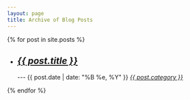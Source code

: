 ```yaml
---
layout: page
title: Archive of Blog Posts
---
```


<section>

  {% for post in site.posts %}
<ul>
  <li>
    <p>
    <h2><i><a href="{{site.baseurl}}{{post.url}}"><strong>{{ post.title }}</strong></a></i></h2> --- {{ post.date | date: "%B %e, %Y" }} 
    <a class="category" href="{{site.baseurl}}/categories/{{ post.category | downcase }}.html"><i>{{ post.category }}</i></a>
  </li>
</ul>
  {% endfor %}
</section>
